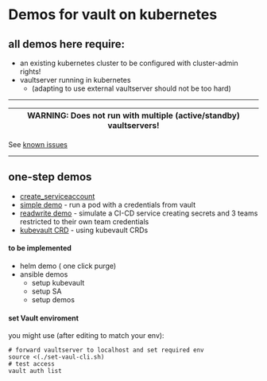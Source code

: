 # Demos for vault on kubernetes

## all demos here **require**:

* an existing kubernetes cluster to be configured with cluster-admin rights!
* vaultserver running in kubernetes 
  * (adapting to use external vaultserver should not be too hard)

---

| WARNING: Does not run with multiple (active/standby) vaultservers! |
| --- |

 See [known issues](./README_issues.md)

---

## one-step demos
* [create_serviceaccount](./demo/nox-simple/README_sa.md)
* [simple demo](./demo/nox-simple/README_simple.md) - run a pod with a credentials from vault
* [readwrite demo](./demo/nox-simple/README_rw.md) - simulate a CI-CD service creating secrets and 3 teams restricted to their own team credentials
* [kubevault CRD](./demo/nox-simple/README_kubvault.md) - using kubevault CRDs

#### to be implemented
* helm demo ( one click purge)
* ansible demos
  * setup kubevault
  * setup SA
  * setup demos


#### set Vault enviroment
you might use (after editing to match your env):

```
# forward vaultserver to localhost and set required env
source <(./set-vaul-cli.sh)
# test access
vault auth list
```


